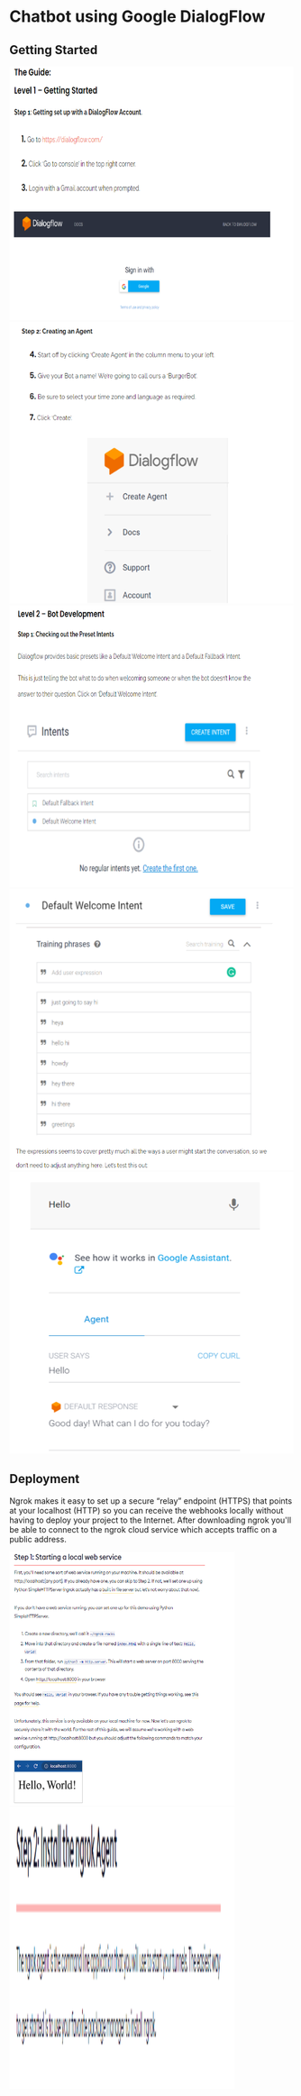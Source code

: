 # Chatbot using Google DialogFlow 

<h2>Getting Started</h2>
<img src="/01.PNG" alt="" width="700" height="450">
<img src="/02.PNG" alt="" width="700" height="500">
<img src="/03.PNG" alt="" width="700" height="500">
<img src="/04.PNG" alt="" width="700" height="500">
<img src="/05.PNG" alt="" width="700" height="500">

<h2>Deployment</h2>
<p>Ngrok makes it easy to set up a secure “relay” endpoint (HTTPS) that points at your localhost (HTTP) so you can receive the webhooks locally without having to deploy your project to the Internet. After downloading ngrok you'll be able to connect to the ngrok cloud service which accepts traffic on a public address.</p>

<img src="/ngrok01.PNG" alt="" width="400" height="450">
<img src="/ngrok02.PNG" alt="" width="400" height="500">
